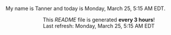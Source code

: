 My name is Tanner and today is Monday, March 25, 5:15 AM EDT.

<p align="center">This <i>README</i> file is generated <b>every 3 hours</b>!</br>Last refresh: Monday, March 25, 5:15 AM EDT<br /></p>
